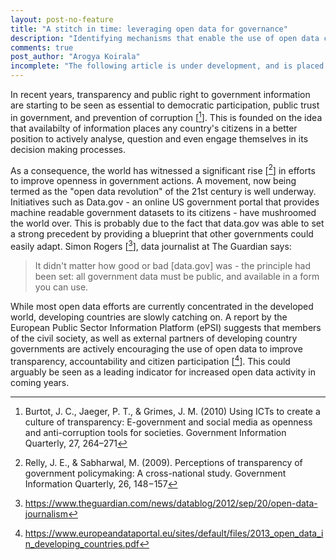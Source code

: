 ```yaml
---
layout: post-no-feature
title: "A stitch in time: leveraging open data for governance"
description: "Identifying mechanisms that enable the use of open data could be key to achieving government accountability and transparency." 
comments: true
post_author: "Arogya Koirala"
incomplete: "The following article is under development, and is placed in this website for testing purposes only"
---
```


In recent years, transparency and public right to government information are starting to be seen as essential to democratic participation, public trust in government, and prevention of corruption [[^1]]. This is founded on the idea that availabilty of information places any country's citizens in a better position to actively analyse, question and even engage themselves in its decision making processes. 

As a consequence, the world has witnessed a significant rise [[^2]] in efforts to improve openness in government actions. A movement, now being termed as the "open data revolution" of the 21st century is well underway. Initiatives such as Data.gov - an online US government portal that provides machine readable government datasets to its citizens - have mushroomed the world over. This is probably due to the fact that data.gov was able to set a strong precedent by providing a blueprint that other governments could easily adapt. Simon Rogers [[^3]], data journalist at The Guardian says: 

<blockquote class="quote-custom">
<p>
  It didn't matter how good or bad [data.gov] was - the principle had been set: all government data must be public, and available in a form you can use.  
</p>	
</blockquote>

While most open data efforts are currently concentrated in the developed world, developing countries are slowly catching on. A report by the European Public Sector Information Platform (ePSI) suggests that members of the civil society, as well as external partners of developing country governments are actively encouraging the use of open data to improve transparency, accountability and citizen participation [[^4]]. This could arguably be seen as a leading indicator for increased open data activity in coming years.


[^1]: Burtot, J. C., Jaeger, P. T., & Grimes, J. M. (2010) Using ICTs to create a culture of transparency: E-government and social media as openness and anti-corruption tools for societies. Government Information Quarterly, 27, 264–271

[^2]: Relly, J. E., & Sabharwal, M. (2009). Perceptions of transparency of government policymaking: A cross-national study. Government Information Quarterly, 26, 148−157

[^3]: https://www.theguardian.com/news/datablog/2012/sep/20/open-data-journalism

[^4]: https://www.europeandataportal.eu/sites/default/files/2013_open_data_in_developing_countries.pdf